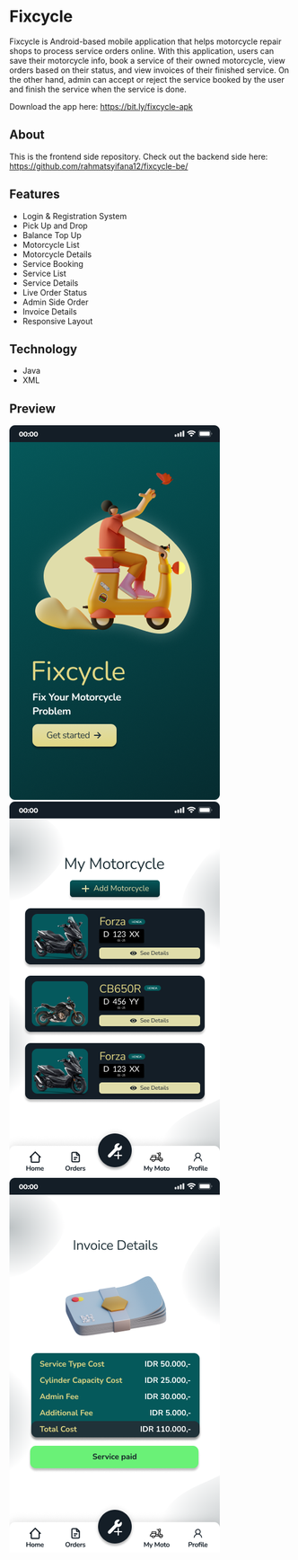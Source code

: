 # Fixcycle

Fixcycle is Android-based mobile application that helps motorcycle repair shops to process service orders online. With this application, users can save their motorcycle info, book a service of their owned motorcycle, view orders based on their status, and view invoices of their finished service. On the other hand, admin can accept or reject the service booked by the user and finish the service when the service is done.

Download the app here: https://bit.ly/fixcycle-apk

## About
This is the frontend side repository.
Check out the backend side here: https://github.com/rahmatsyifana12/fixcycle-be/

## Features
* Login & Registration System
* Pick Up and Drop
* Balance Top Up
* Motorcycle List
* Motorcycle Details
* Service Booking
* Service List
* Service Details
* Live Order Status
* Admin Side Order
* Invoice Details
* Responsive Layout

## Technology
* Java
* XML

## Preview
![Start Page](app/src/main/res/drawable/start-page.png)
![My Motorcycle Page](app/src/main/res/drawable/my-motorcycle-page.png)
![Invoice Details Page](app/src/main/res/drawable/invoice-details-page.png)